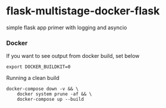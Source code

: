 # flask-multistage-docker-flask
simple flask app primer with logging and asyncio

### Docker
If you want to see output from docker build, set below
```shell
export DOCKER_BUILDKIT=0
```
Running a clean build
```shell
docker-compose down -v && \
    docker system prune -af && \
    docker-compose up --build
```